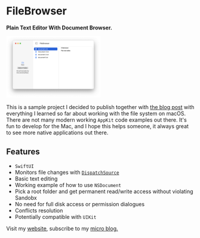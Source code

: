 # FileBrowser

<strong>Plain Text Editor With Document Browser.</strong>

<img src="screenshot.png" width="50%" alt="3 pane Mac application with select folder button list of files and text editor">

This is a sample project I decided to publish together with [the blog post][1] with everything 
I learned so far about working with the file system on macOS. There are not many modern working `AppKit` code examples out there. 
It's fun to develop for the Mac, and I hope this helps someone, it always great to 
see more native applications out there.

## Features

- `SwiftUI`
- Monitors file changes with [`DispatchSource`][2] 
- Basic text editing
- Working example of how to use `NSDocument`
- Pick a root folder and get permanent read/write access without violating Sandobx
- No need for full disk access or permission dialogues 
- Conflicts resolution
- Potentially compatible with `UIKit`

Visit my [website](https://www.cocoa.productions), subscribe to my [micro blog.](https://micro.cocoaswitch.com)

[1]: https://micro.cocoaswitch.com/2023/04/06/working-with-file.html
[2]: https://developer.apple.com/documentation/dispatch/dispatchsource

